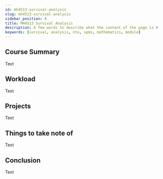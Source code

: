 ```yaml
---
id: mh4513-survival-analysis
slug: mh4513-survival-analysis
sidebar_position: 6
title: MH4513 Survival Analysis
description: A few words to describe what the content of the page is # TODO
keywords: [survival, analysis, ntu, spms, mathematics, module]
---
```


## Course Summary

Text

## Workload

Text

## Projects

Text

## Things to take note of

Text

## Conclusion

Text
